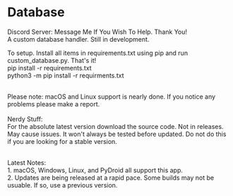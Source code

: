 # Database
Discord Server: Message Me If You Wish To Help. Thank You!
<br>A custom database handler. Still in development.

To setup. Install all items in requirements.txt using pip and run custom_database.py. That's it!
<br>pip install -r requirements.txt
<br>python3 -m pip install -r requirments.txt

<br>Please note: macOS and Linux support is nearly done. If you notice any problems please make a report.
<br><br>Nerdy Stuff:<br>For the absolute latest version download the source code. Not in releases. May cause issues. It won't always be tested before updated. Do not do this if you are looking for a stable version.

<br>Latest Notes:<br>1. macOS, Windows, Linux, and PyDroid all support this app.
<br>2. Updates are being released at a rapid pace. Some builds may not be usuable. If so, use a previous version.
